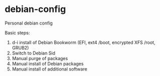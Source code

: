 # debian-config
Personal debian config

Basic steps:

1) d-i install of Debian Bookworm (EFI, ext4 /boot, encrypted XFS /root, GRUB2)
2) Switch to Debian Sid
3) Manual purge of packages
4) Manual install of Debian packages
5) Manual install of additional software
